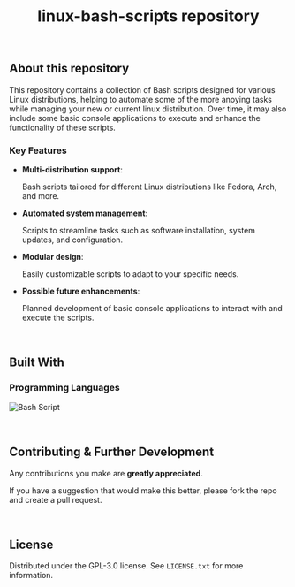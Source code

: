 <div align="center">

# linux-bash-scripts repository

</div>

&nbsp;

## About this repository

This repository contains a collection of Bash scripts designed for various Linux distributions, helping to automate some of the more anoying tasks while managing your new or current linux distribution. Over time, it may also include some basic console applications to execute and enhance the functionality of these scripts.

### Key Features

- **Multi-distribution support**:

    Bash scripts tailored for different Linux distributions like Fedora, Arch, and more.

- **Automated system management**: 

    Scripts to streamline tasks such as software installation, system updates, and configuration.

- **Modular design**: 

    Easily customizable scripts to adapt to your specific needs.

- **Possible future enhancements**: 

    Planned development of basic console applications to interact with and execute the scripts.

&nbsp;

## Built With

### Programming Languages
![Bash Script](https://img.shields.io/badge/bash_script-%23121011.svg?style=for-the-badge&logo=gnu-bash&logoColor=white)

&nbsp;

## Contributing & Further Development
Any contributions you make are **greatly appreciated**.

If you have a suggestion that would make this better, please fork the repo and create a pull request.

&nbsp;

## License
Distributed under the GPL-3.0 license. See `LICENSE.txt` for more information.